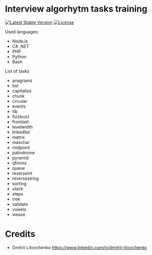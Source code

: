 Interview algorhytm tasks training
=======================

[![Latest Stable Version](https://poser.pugx.org/phpunit/phpunit/version)](https://packagist.org/packages/phpunit/phpunit)
[![License](https://poser.pugx.org/phpunit/phpunit/license)](https://packagist.org/packages/phpunit/phpunit)

Used languages:

* NodeJs
* C# .NET
* PHP
* Python
* Bash

List of tasks

* anagrams
* bst
* capitalize
* chunk
* circular
* events
* fib
* fizzbuzz
* fromlast
* levelwidth
* linkedlist
* matrix
* maxchar
* midpoint
* palindrome
* pyramid
* qfroms
* queue
* reverseint
* reversestring
* sorting
* stack
* steps
* tree
* validate
* vowels
* weave

Credits
=======

* Dmitrii Litovchenko https://www.linkedin.com/in/dmitrii-litovchenko
